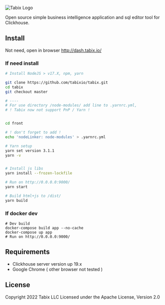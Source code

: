 ![Tabix Logo](https://tabix.io/img/tabixLogo-IconText-DB7315.png?utm_source=git)

Open source simple business intelligence application and sql editor tool for Clickhouse.

## Install

Not need, open in browser http://dash.tabix.io/

### If need install

```bash
# Install NodeJS > v17.X, npm, yarn 

git clone https://github.com/tabixio/tabix.git
cd tabix
git checkout master

# ----
# For use directory /node-modules/ add line to .yarnrc.yml, 
# ! Tabix now not support PnP / Yarn ! 


cd front 

# ! don't forget to add !  
echo 'nodeLinker: node-modules' > .yarnrc.yml

# Yarn setup 
yarn set version 3.1.1
yarn -v


# Install js libs
yarn install --frozen-lockfile

# Run on http://0.0.0.0:9000/  
yarn start

# Build html+js to /dist/ 
yarn build


```

### If docker dev

```shell
# Dev build
docker-compose build app --no-cache
docker-compose up app
# Run on http://0.0.0.0:9000/  
```

## Requirements

* Clickhouse server version up 19.x
* Google Chrome ( other browser not tested )

## License

Copyright 2022 Tabix LLC Licensed under the Apache License, Version 2.0
